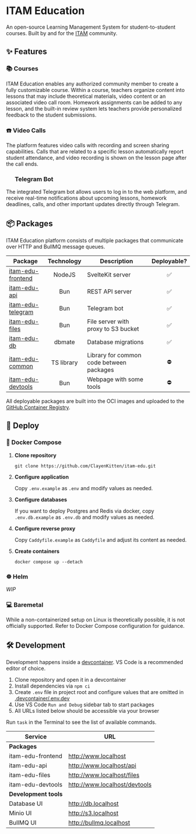 # ITAM Education

An open-source Learning Management System for student-to-student courses. Built by and for the [ITAM](https://itatmisis.ru) community.

## ✨ Features

### 📚 Courses

ITAM Education enables any authorized community member to create a fully customizable course. Within a course, teachers organize content into lessons that may include theoretical materials, video content or an associated video call room. Homework assignments can be added to any lesson, and the built-in review system lets teachers provide personalized feedback to the student submissions.

### ☎️ Video Calls

The platform features video calls with recording and screen sharing capabilities. Calls that are related to a specific lesson automatically report student attendance, and video recording is shown on the lesson page after the call ends.

### <img height="16" width="16" src="https://cdn.simpleicons.org/telegram/white" />&nbsp;&nbsp;Telegram Bot

The integrated Telegram bot allows users to log in to the web platform, and receive real-time notifications about upcoming lessons, homework deadlines, calls, and other important updates directly through Telegram.

## 📦 Packages

ITAM Education platform consists of multiple packages that communicate over HTTP and BullMQ message queues.

| Package                                  | Technology | Description                              | Deployable? |
| ---------------------------------------- | :--------: | ---------------------------------------- | :---------: |
| [itam-edu-frontend](./packages/frontend) |   NodeJS   | SvelteKit server                         |     ✅      |
| [itam-edu-api](./packages/api)           |    Bun     | REST API server                          |     ✅      |
| [itam-edu-telegram](./packages/telegram) |    Bun     | Telegram bot                             |     ✅      |
| [itam-edu-files](./packages/files)       |    Bun     | File server with proxy to S3 bucket      |     ✅      |
| [itam-edu-db](./packages/db)             |   dbmate   | Database migrations                      |     ✅      |
| [itam-edu-common](./packages/common)     | TS library | Library for common code between packages |     ⛔️     |
| [itam-edu-devtools](./packages/devtools) |    Bun     | Webpage with some tools                  |     ⛔️     |

All deployable packages are built into the OCI images and uploaded to the [GitHub Container Registry](https://github.com/ClayenKitten?tab=packages&repo_name=itam-edu).

## 🚀 Deploy

### 🐋 Docker Compose

1. **Clone repository**

    `git clone https://github.com/ClayenKitten/itam-edu.git`

1. **Configure application**

    Copy `.env.example` as `.env` and modify values as needed.

1. **Configure databases**

    If you want to deploy Postgres and Redis via docker, copy `.env.db.example` as `.env.db` and modify values as needed.

1. **Configure reverse proxy**

    Copy `Caddyfile.example` as `Caddyfile` and adjust its content as needed.

1. **Create containers**

    `docker compose up --detach`

### ☸️ Helm

_WIP_

### 💻 Baremetal

While a non-containerized setup on Linux is theoretically possible, it is not officially supported. Refer to Docker Compose configuration for guidance.

## 🛠️ Development

Development happens inside a [devcontainer](https://code.visualstudio.com/docs/devcontainers/containers). VS Code is a recommended editor of choice.

1. Clone repository and open it in a devcontainer
1. Install dependencies via `npm ci`
1. Create `.env` file in project root and configure values that are omitted in [.devcontainer/.env.dev](.devcontainer/.env.dev)
1. Use VS Code `Run and Debug` sidebar tab to start packages
1. All URLs listed below should be accessible via your browser

Run `task` in the Terminal to see the list of available commands.

| Service               | URL                           |
| --------------------- | ----------------------------- |
| **Packages**          |                               |
| itam-edu-frontend     | http://www.localhost          |
| itam-edu-api          | http://www.localhost/api      |
| itam-edu-files        | http://www.localhost/files    |
| itam-edu-devtools     | http://www.localhost/devtools |
| **Development tools** |                               |
| Database UI           | http://db.localhost           |
| Minio UI              | http://s3.localhost           |
| BullMQ UI             | http://bullmq.localhost       |
